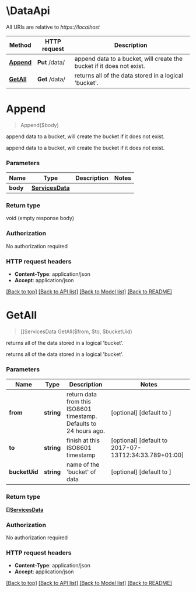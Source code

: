 # \DataApi

All URIs are relative to *https://localhost*

Method | HTTP request | Description
------------- | ------------- | -------------
[**Append**](DataApi.md#Append) | **Put** /data/ | append data to a bucket, will create the bucket if it does not exist.
[**GetAll**](DataApi.md#GetAll) | **Get** /data/ | returns all of the data stored in a logical &#39;bucket&#39;.


# **Append**
> Append($body)

append data to a bucket, will create the bucket if it does not exist.

append data to a bucket, will create the bucket if it does not exist.


### Parameters

Name | Type | Description  | Notes
------------- | ------------- | ------------- | -------------
 **body** | [**ServicesData**](ServicesData.md)|  | 

### Return type

void (empty response body)

### Authorization

No authorization required

### HTTP request headers

 - **Content-Type**: application/json
 - **Accept**: application/json

[[Back to top]](#) [[Back to API list]](../README.md#documentation-for-api-endpoints) [[Back to Model list]](../README.md#documentation-for-models) [[Back to README]](../README.md)

# **GetAll**
> []ServicesData GetAll($from, $to, $bucketUid)

returns all of the data stored in a logical 'bucket'.

returns all of the data stored in a logical 'bucket'.


### Parameters

Name | Type | Description  | Notes
------------- | ------------- | ------------- | -------------
 **from** | **string**| return data from this ISO8601 timestamp. Defaults to 24 hours ago. | [optional] [default to ]
 **to** | **string**| finish at this ISO8601 timestamp  | [optional] [default to 2017-07-13T12:34:33.789+01:00]
 **bucketUid** | **string**| name of the &#39;bucket&#39; of data | [optional] [default to ]

### Return type

[**[]ServicesData**](services.Data.md)

### Authorization

No authorization required

### HTTP request headers

 - **Content-Type**: application/json
 - **Accept**: application/json

[[Back to top]](#) [[Back to API list]](../README.md#documentation-for-api-endpoints) [[Back to Model list]](../README.md#documentation-for-models) [[Back to README]](../README.md)

